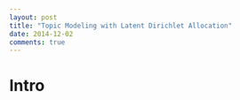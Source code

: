 ```yaml
---
layout: post
title: "Topic Modeling with Latent Dirichlet Allocation"
date: 2014-12-02
comments: true
---
```


# Intro
